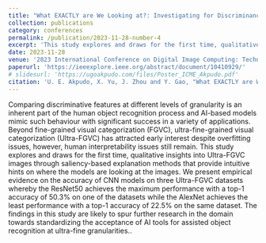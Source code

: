 ```yaml
---
title: "What EXACTLY are We Looking at?: Investigating for Discriminance in Ultra-Fine-Grained Visual Categorization Tasks"
collection: publications
category: conferences
permalink: /publication/2023-11-28-number-4
excerpt: 'This study explores and draws for the first time, qualitative insights into Ultra-FGVC images through saliency-based explanation methods that provide intuitive hints on where the models are looking at the images.'
date: 2023-11-28
venue: '2023 International Conference on Digital Image Computing: Techniques and Applications (DICTA)'
paperurl: 'https://ieeexplore.ieee.org/abstract/document/10410929/'
# slidesurl: 'https://ugoakpudo.com/files/Poster_ICME_Akpudo.pdf'
citation: 'U. E. Akpudo, X. Yu, J. Zhou and Y. Gao, "What EXACTLY are We Looking at?: Investigating for Discriminance in Ultra-Fine-Grained Visual Categorization Tasks," 2023 International Conference on Digital Image Computing: Techniques and Applications (DICTA), Port Macquarie, Australia, 2023, pp. 129-136, doi: 10.1109/DICTA60407.2023.00026.'
---
```


Comparing discriminative features at different levels of granularity is an inherent part of the human object recognition process and AI-based models mimic such behaviour with significant success in a variety of applications. Beyond fine-grained visual categorization (FGVC), ultra-fine-grained visual categorization (Ultra-FGVC) has attracted early interest despite overfitting issues, however, human interpretability issues still remain. This study explores and draws for the first time, qualitative insights into Ultra-FGVC images through saliency-based explanation methods that provide intuitive hints on where the models are looking at the images. We present empirical evidence on the accuracy of CNN models on three Ultra-FGVC datasets whereby the ResNet50 achieves the maximum performance with a top-1 accuracy of 50.3% on one of the datasets while the AlexNet achieves the least performance with a top-1 accuracy of 22.5% on the same dataset. The findings in this study are likely to spur further research in the domain towards standardizing the acceptance of AI tools for assisted object recognition at ultra-fine granularities..
